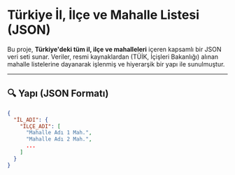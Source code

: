 # Türkiye İl, İlçe ve Mahalle Listesi (JSON)

Bu proje, **Türkiye'deki tüm il, ilçe ve mahalleleri** içeren kapsamlı bir JSON veri seti sunar. Veriler, resmi kaynaklardan (TÜİK, İçişleri Bakanlığı) alınan mahalle listelerine dayanarak işlenmiş ve hiyerarşik bir yapı ile sunulmuştur.

---

## 🔍 Yapı (JSON Formatı)

```json
{
  "İL_ADI": {
    "İLÇE_ADI": [
      "Mahalle Adı 1 Mah.",
      "Mahalle Adı 2 Mah.",
      ...
    ]
  }
}
